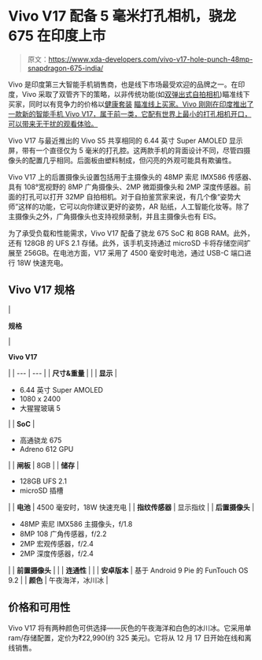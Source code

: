 # Vivo V17 配备 5 毫米打孔相机，骁龙 675 在印度上市

> 原文：<https://www.xda-developers.com/vivo-v17-hole-punch-48mp-snapdragon-675-india/>

Vivo 是印度第三大智能手机销售商，也是线下市场最受欢迎的品牌之一。在印度，Vivo 采取了双管齐下的策略，以非传统功能(如[双弹出式自拍相机](https://www.xda-developers.com/vivo-v17-pro-dual-pop-up-cameras-48mp-quad-launch-price-india/))瞄准线下买家，同时以有竞争力的价格以[健康套装](https://www.xda-developers.com/vivo-z1pro-hands-on-review/) [瞄准线上买家。Vivo 刚刚在印度推出了一款新的智能手机 Vivo V17，属于前一类，它配有世界上最小的打孔相机开口，可以带来无干扰的观看体验。](https://www.xda-developers.com/vivo-u20-snapdragon-675-5000-mah-fast-charging-india/)

Vivo V17 与最近推出的 Vivo S5 共享相同的 6.44 英寸 Super AMOLED 显示屏，带有一个直径仅为 5 毫米的打孔腔。这两款手机的背面设计不同，尽管四摄像头的配置几乎相同。后面板由塑料制成，但闪亮的外观可能具有欺骗性。

Vivo V17 上的后置摄像头设置包括用于主摄像头的 48MP 索尼 IMX586 传感器、具有 108°宽视野的 8MP 广角摄像头、2MP 微距摄像头和 2MP 深度传感器。前面的打孔可以打开 32MP 自拍相机。对于自拍鉴赏家来说，有几个像“姿势大师”这样的功能，它可以向你建议更好的姿势，AR 贴纸，人工智能化妆等。除了主摄像头之外，广角摄像头也支持视频录制，并且主摄像头也有 EIS。

为了承受负载和性能需求，Vivo V17 配备了骁龙 675 SoC 和 8GB RAM。此外，还有 128GB 的 UFS 2.1 存储。此外，该手机支持通过 microSD 卡将存储空间扩展至 256GB。在电池方面，V17 采用了 4500 毫安时电池，通过 USB-C 端口进行 18W 快速充电。

## Vivo V17 规格

| 

**规格**

 | 

**Vivo V17**

 |
| --- | --- |
| **尺寸&重量** |  |
| **显示** | 

*   6.44 英寸 Super AMOLED
*   1080 x 2400
*   大猩猩玻璃 5

 |
| **SoC** | 

*   高通骁龙 675
*   Adreno 612 GPU

 |
| **闸板** | 8GB |
| **储存** | 

*   128GB UFS 2.1
*   microSD 插槽

 |
| **电池** | 4500 毫安时，18W 快速充电 |
| **指纹传感器** | 显示指纹 |
| **后置摄像头** | 

*   48MP 索尼 IMX586 主摄像头，f/1.8
*   8MP 108 广角传感器，f/2.2
*   2MP 宏观传感器，f/2.4
*   2MP 深度传感器，f/2.4

 |
| **前置摄像头** |  |
| **连通性** |  |
| **安卓版本** | 基于 Android 9 Pie 的 FunTouch OS 9.2 |
| **颜色** | 午夜海洋，冰川冰 |

## 价格和可用性

Vivo V17 将有两种颜色可供选择——灰色的午夜海洋和白色的冰川冰。它采用单 ram/存储配置，定价为₹22,990(约 325 美元)。它将从 12 月 17 日开始在线和离线销售。
